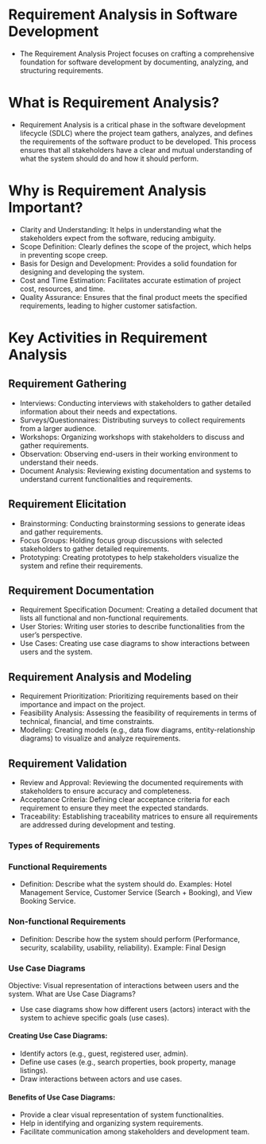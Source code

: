 # Requirement Analysis in Software Development
- The Requirement Analysis Project focuses on crafting a comprehensive foundation for software development by documenting, analyzing, and structuring requirements.
# What is Requirement Analysis?
- Requirement Analysis is a critical phase in the software development lifecycle (SDLC) where the project team gathers, analyzes, and defines the requirements of the software product to be developed. This process ensures that all stakeholders have a clear and mutual understanding of what the system should do and how it should perform.
  
# Why is Requirement Analysis Important?
- Clarity and Understanding: It helps in understanding what the stakeholders expect from the software, reducing ambiguity.
- Scope Definition: Clearly defines the scope of the project, which helps in preventing scope creep.
- Basis for Design and Development: Provides a solid foundation for designing and developing the system.
- Cost and Time Estimation: Facilitates accurate estimation of project cost, resources, and time.
- Quality Assurance: Ensures that the final product meets the specified requirements, leading to higher customer satisfaction.

# Key Activities in Requirement Analysis
## Requirement Gathering
- Interviews: Conducting interviews with stakeholders to gather detailed information about their needs and expectations.
- Surveys/Questionnaires: Distributing surveys to collect requirements from a larger audience.
- Workshops: Organizing workshops with stakeholders to discuss and gather requirements.
- Observation: Observing end-users in their working environment to understand their needs.
- Document Analysis: Reviewing existing documentation and systems to understand current functionalities and requirements.

 ## Requirement Elicitation
  - Brainstorming: Conducting brainstorming sessions to generate ideas and gather requirements.
  - Focus Groups: Holding focus group discussions with selected stakeholders to gather detailed requirements.
  - Prototyping: Creating prototypes to help stakeholders visualize the system and refine their requirements.
 
## Requirement Documentation
  - Requirement Specification Document: Creating a detailed document that lists all functional and non-functional requirements.
  - User Stories: Writing user stories to describe functionalities from the user’s perspective.
  -  Use Cases: Creating use case diagrams to show interactions between users and the system.
 
## Requirement Analysis and Modeling
  - Requirement Prioritization: Prioritizing requirements based on their importance and impact on the project.
  - Feasibility Analysis: Assessing the feasibility of requirements in terms of technical, financial, and time constraints.
  - Modeling: Creating models (e.g., data flow diagrams, entity-relationship diagrams) to visualize and analyze requirements.
 
## Requirement Validation
  - Review and Approval: Reviewing the documented requirements with stakeholders to ensure accuracy and completeness.
  - Acceptance Criteria: Defining clear acceptance criteria for each requirement to ensure they meet the expected standards.
  - Traceability: Establishing traceability matrices to ensure all requirements are addressed during development and testing.

### Types of Requirements
### Functional Requirements 
 - Definition: Describe what the system should do.
Examples: Hotel Management Service, Customer Service (Search + Booking), and View Booking Service.

### Non-functional Requirements
- Definition: Describe how the system should perform (Performance, security, scalability, usability, reliability).
 Example: Final Design

### Use Case Diagrams
Objective: Visual representation of interactions between users and the system.
What are Use Case Diagrams?
- Use case diagrams show how different users (actors) interact with the system to achieve specific goals (use cases).

#### Creating Use Case Diagrams:
- Identify actors (e.g., guest, registered user, admin).
- Define use cases (e.g., search properties, book property, manage listings).
- Draw interactions between actors and use cases.

#### Benefits of Use Case Diagrams:
- Provide a clear visual representation of system functionalities.
- Help in identifying and organizing system requirements.
- Facilitate communication among stakeholders and development team.


